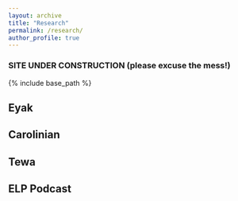 ```yaml
---
layout: archive
title: "Research"
permalink: /research/
author_profile: true
---
```


### SITE UNDER CONSTRUCTION (please excuse the mess!) 
{% include base_path %}


## Eyak

## Carolinian

## Tewa

## ELP Podcast

<!--{% for post in site.portfolio %}
  {% include archive-single.html %}
{% endfor %}-->

